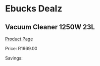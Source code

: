 
# Ebucks Dealz
## Vacuum Cleaner 1250W 23L
[Product Page](https://www.ebucks.com/web/shop/productSelected.do?prodId=1199936547&catId=998409624)

Price: R1669.00

Savings: 


	